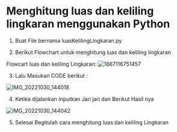 # Menghitung luas dan keliling lingkaran menggunakan Python

1. Buat File bernama luasKelilingLingkaran.py

2. Berikut Flowchart untuk menghitung luas dan keliling lingkaran

Flowcart luas dan keliling Lingkaran:
![1667116751457](https://user-images.githubusercontent.com/115934294/198868484-54794c70-766d-43c0-8a42-452922e38b14.png)

3. Lalu Masukan CODE berikut :

![IMG_20221030_144018](https://user-images.githubusercontent.com/115934294/198868561-95bd314b-2321-4963-9315-71d2e5ae0bff.png)

4. Ketika dijalankan Inputkan Jari jari dan Berikut Hasil nya

![IMG_20221030_144042](https://user-images.githubusercontent.com/115934294/198868584-991047e8-3f1b-46ea-9289-a75fdebf01c9.png)

5. Selesai Begitulah cara menghitung luas dan keliling Lingkaran

